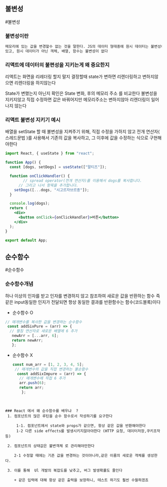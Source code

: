 ## 불변성

#불변성

### 불변성이란

```txt
메모리에 있는 값을 변경할수 없는 것을 말한다. JS의 데이터 형태중에 원시 데이터는 불변성이 
있고, 원시 데이터가 아닌 객체, 배열, 함수는 불변성이 없다 
```


### 리액트에 데이터의 불편성을 지키는게 왜 중요한지 

 리액트는 화면을 리레더링 할지 말지 결정할때 state가 변하면 리렌더링하고 변하지않으면
 리렌더링을 하지않는다  

 State가 변했는지 아닌지 확인은 State 변화, 후의 메모리 주소 를 비교한다 
 불변성을 지키지않고 직접 수정하면 값은 바꿔어지만 메모리주소는 변하지않아 리렌더링이
 일어나지 않는다 


###   **리액트 불변성 지키기 예시**
    
배열을 setState 할 때 불변성을 지켜주기 위해, 직접 수정을 가하지 않고 
전개 연산자( 스레드문법 )를 사용해서 기존의 값을 복사하고, 그 이후에 값을 
수정하는 식으로 구현해야한다 

```jsx 
import React, { useState } from "react";

function App() {
  const [dogs, setDogs] = useState(["말티즈"]);

  function onClickHandler() {
		// spread operator(전개 연산자)를 이용해서 dogs를 복사합니다. 
	  // 그리고 나서 항목을 추가합니다.
    setDogs([...dogs, "시고르자브르종"]);
  }

  console.log(dogs);
  return (
    <div>
      <button onClick={onClickHandler}>버튼</button>
    </div>
  );
}

export default App;
```


## 순수함수 
#순수함수

### 순수함수개념
 하나 이상의 인자를 받고 인자를 변경하지 않고 참조하여 새로운 값을 반환하는 함수 
 즉 같은 input동일한 인지가 전달되면 항상 동일한 결과를 반환함수는 함수(코드블록)이다

- 순수함수 O
 
 ```js
 // 매개변수를 복사한 값을 변경하는 순수함수
  const addSixPure = (arr) => {
   // 펼침 연산자로 새로운 배열에 6 추가
    newArr = [...arr, 6]; 
    return newArr; 
    };
 
```

- 순수함수 X
  ``` js
  const num_arr = [1, 2, 3, 4, 5];
   // 매개변수의 값을 직접 변경하는 불순함수
    const addSixImpure = (arr) => {
     // 매개변수에 직접 6 추가 
     arr.push(6); 
     return arr;
      };
```


### React 에서 왜 순수함수를 배우냐  ? 
 1. 컴포넌트의 많은 루틴을 순수 함수로서 작성하기를 요구한다 
 
	 1-1. 컴포넌트에서 state와 props가 같으면, 항상 같은 값을 반환해야한다 
	 1-2 다른 side effects를 발생시키지않아야한다 (HTTP 요청, 데이터저장,쿠키조작등)
	 
 2. 컴포넌트의 상태값은 불변객체 로 관리해야만한다 

	2-1 수정할 때에는 기존 값을 변경하는 것이아니라,같은 이름의 새로운 객체를 생성한다.

 3. 이를 통해  Ul 개발의 복잡도를 낮추고, 버그 발생확률도 줄인다 
 
	+ 같은 입력에 대해 항상 같은 출력을 보장하니, 테스트 하기도 훨씬 수월하겠죠
  


